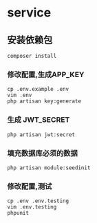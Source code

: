 # service

## 安装依赖包
```
composer install
```

### 修改配置,生成APP_KEY
```
cp .env.example .env
vim .env
php artisan key:generate

```

### 生成 JWT_SECRET
```
php artisan jwt:secret
```

### 填充数据库必须的数据
```
php artisan module:seedinit
```

### 修改配置,测试
```
cp .env .env.testing
vim .env.testing
phpunit
```
